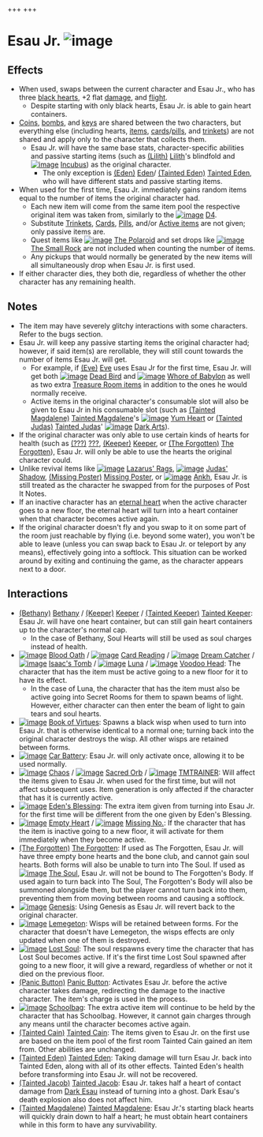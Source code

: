 +++
+++

 # Esau Jr. ![image](/image/Esau_Jr..png) 

Effects
---------


* When used, swaps between the current character and Esau Jr., who has three [black hearts](/wiki/Hearts "Hearts"), +2 flat [damage](/wiki/Damage "Damage"), and [flight](/wiki/Flight "Flight").
	+ Despite starting with only black hearts, Esau Jr. is able to gain heart containers.
* [Coins](/wiki/Coins "Coins"), [bombs](/wiki/Bombs "Bombs"), and [keys](/wiki/Keys "Keys") are shared between the two characters, but everything else (including hearts, [items](/wiki/Items "Items"), [cards](/wiki/Cards "Cards")/[pills](/wiki/Pills "Pills"), and [trinkets](/wiki/Trinkets "Trinkets")) are not shared and apply only to the character that collects them.
	+ Esau Jr. will have the same base stats, character-specific abilities and passive starting items (such as  [(Lilith)](/wiki/Lilith "Lilith") [Lilith](/wiki/Lilith "Lilith")'s blindfold and [![image](/image/Incubus.png)](/wiki/Incubus "Incubus") [Incubus](/wiki/Incubus "Incubus")) as the original character.
		- The only exception is  [(Eden)](/wiki/Eden "Eden") [Eden](/wiki/Eden "Eden")/ [(Tainted Eden)](/wiki/Tainted_Eden "Tainted Eden") [Tainted Eden](/wiki/Tainted_Eden "Tainted Eden"), who will have different stats and passive starting items.
* When used for the first time, Esau Jr. immediately gains random items equal to the number of items the original character had.
	+ Each new item will come from the same item pool the respective original item was taken from, similarly to the [![image](/image/D4.png)](/wiki/D4 "D4") [D4](/wiki/D4 "D4").
	+ Substitute [Trinkets](/wiki/Trinkets "Trinkets"), [Cards](/wiki/Cards "Cards"), [Pills](/wiki/Pills "Pills"), and/or [Active items](/wiki/Items "Items") are not given; only passive items are.
	+ Quest items like [![image](/image/The_Polaroid.png)](/wiki/The_Polaroid "The Polaroid") [The Polaroid](/wiki/The_Polaroid "The Polaroid") and set drops like [![image](/image/The_Small_Rock.png)](/wiki/The_Small_Rock "The Small Rock") [The Small Rock](/wiki/The_Small_Rock "The Small Rock") are not included when counting the number of items.
	+ Any pickups that would normally be generated by the new items will all simultaneously drop when Esau Jr. is first used.
* If either character dies, they both die, regardless of whether the other character has any remaining health.


Notes
-------


* The item may have severely glitchy interactions with some characters. Refer to the bugs section.
* Esau Jr. will keep any passive starting items the original character had; however, if said item(s) are rerollable, they will still count towards the number of items Esau Jr. will get.
	+ For example, if  [(Eve)](/wiki/Eve "Eve") [Eve](/wiki/Eve "Eve") uses Esau Jr for the first time, Esau Jr. will get both [![image](/image/Dead_Bird.png)](/wiki/Dead_Bird "Dead Bird") [Dead Bird](/wiki/Dead_Bird "Dead Bird") and [![image](/image/Whore_of_Babylon.png)](/wiki/Whore_of_Babylon "Whore of Babylon") [Whore of Babylon](/wiki/Whore_of_Babylon "Whore of Babylon") as well as two extra [Treasure Room items](/wiki/Treasure_Room_(Item_Pool) "Treasure Room (Item Pool)") in addition to the ones he would normally receive.
	+ Active items in the original character's consumable slot will also be given to Esau Jr in his consumable slot (such as  [(Tainted Magdalene)](/wiki/Tainted_Magdalene "Tainted Magdalene") [Tainted Magdalene](/wiki/Tainted_Magdalene "Tainted Magdalene")'s [![image](/image/Yum_Heart.png)](/wiki/Yum_Heart "Yum Heart") [Yum Heart](/wiki/Yum_Heart "Yum Heart") or  [(Tainted Judas)](/wiki/Tainted_Judas "Tainted Judas") [Tainted Judas](/wiki/Tainted_Judas "Tainted Judas")' [![image](/image/Dark_Arts.png)](/wiki/Dark_Arts "Dark Arts") [Dark Arts](/wiki/Dark_Arts "Dark Arts")).
* If the original character was only able to use certain kinds of hearts for health (such as  [(???)](/wiki/%3F%3F%3F_(Character) "???") [???](/wiki/%3F%3F%3F_(Character) "??? (Character)"),  [(Keeper)](/wiki/Keeper "Keeper") [Keeper](/wiki/Keeper "Keeper"), or  [(The Forgotten)](/wiki/The_Forgotten "The Forgotten") [The Forgotten](/wiki/The_Forgotten "The Forgotten")), Esau Jr. will only be able to use the hearts the original character could.
* Unlike revival items like [![image](/image/Lazarus%27_Rags.png)](/wiki/Lazarus%27_Rags "Lazarus' Rags") [Lazarus' Rags](/wiki/Lazarus%27_Rags "Lazarus' Rags"), [![image](/image/Judas%27_Shadow.png)](/wiki/Judas%27_Shadow "Judas' Shadow") [Judas' Shadow](/wiki/Judas%27_Shadow "Judas' Shadow"), [(Missing Poster)](/wiki/Missing_Poster "Missing Poster") [Missing Poster](/wiki/Missing_Poster "Missing Poster"), or [![image](/image/Ankh.png)](/wiki/Ankh "Ankh") [Ankh](/wiki/Ankh "Ankh"), Esau Jr. is still treated as the character he swapped from for the purposes of Post It Notes.
* If an inactive character has an [eternal heart](/wiki/Hearts "Hearts") when the active character goes to a new floor, the eternal heart will turn into a heart container when that character becomes active again.
* If the original character doesn't fly and you swap to it on some part of the room just reachable by flying (i.e. beyond some water), you won't be able to leave (unless you can swap back to Esau Jr. or teleport by any means), effectively going into a softlock. This situation can be worked around by exiting and continuing the game, as the character appears next to a door.


Interactions
--------------


* [(Bethany)](/wiki/Bethany "Bethany") [Bethany](/wiki/Bethany "Bethany") /  [(Keeper)](/wiki/Keeper "Keeper") [Keeper](/wiki/Keeper "Keeper") /  [(Tainted Keeper)](/wiki/Tainted_Keeper "Tainted Keeper") [Tainted Keeper](/wiki/Tainted_Keeper "Tainted Keeper"): Esau Jr. will have one heart container, but can still gain heart containers up to the character's normal cap.
	+ In the case of Bethany, Soul Hearts will still be used as soul charges instead of health.
* [![image](/image/Blood_Oath.png)](/wiki/Blood_Oath "Blood Oath") [Blood Oath](/wiki/Blood_Oath "Blood Oath") / [![image](/image/Card_Reading.png)](/wiki/Card_Reading "Card Reading") [Card Reading](/wiki/Card_Reading "Card Reading") / [![image](/image/Dream_Catcher.png)](/wiki/Dream_Catcher "Dream Catcher") [Dream Catcher](/wiki/Dream_Catcher "Dream Catcher") / [![image](/image/Isaac%27s_Tomb.png)](/wiki/Isaac%27s_Tomb "Isaac's Tomb") [Isaac's Tomb](/wiki/Isaac%27s_Tomb "Isaac's Tomb") / [![image](/image/Luna.png)](/wiki/Luna "Luna") [Luna](/wiki/Luna "Luna") / [![image](/image/Voodoo_Head.png)](/wiki/Voodoo_Head "Voodoo Head") [Voodoo Head](/wiki/Voodoo_Head "Voodoo Head"): The character that has the item must be active going to a new floor for it to have its effect.
	+ In the case of Luna, the character that has the item must also be active going into Secret Rooms for them to spawn beams of light. However, either character can then enter the beam of light to gain tears and soul hearts.
* [![image](/image/Book_of_Virtues.png)](/wiki/Book_of_Virtues "Book of Virtues") [Book of Virtues](/wiki/Book_of_Virtues "Book of Virtues"): Spawns a black wisp when used to turn into Esau Jr. that is otherwise identical to a normal one; turning back into the original character destroys the wisp. All other wisps are retained between forms.
* [![image](/image/Car_Battery.png)](/wiki/Car_Battery "Car Battery") [Car Battery](/wiki/Car_Battery "Car Battery"): Esau Jr. will only activate once, allowing it to be used normally.
* [![image](/image/Chaos.png)](/wiki/Chaos "Chaos") [Chaos](/wiki/Chaos "Chaos") / [![image](/image/Sacred_Orb.png)](/wiki/Sacred_Orb "Sacred Orb") [Sacred Orb](/wiki/Sacred_Orb "Sacred Orb") / [![image](/image/TMTRAINER.png)](/wiki/TMTRAINER "TMTRAINER") [TMTRAINER](/wiki/TMTRAINER "TMTRAINER"): Will affect the items given to Esau Jr. when used for the first time, but will not affect subsequent uses. Item generation is only affected if the character that has it is currently active.
* [![image](/image/Eden%27s_Blessing.png)](/wiki/Eden%27s_Blessing "Eden's Blessing") [Eden's Blessing](/wiki/Eden%27s_Blessing "Eden's Blessing"): The extra item given from turning into Esau Jr. for the first time will be different from the one given by Eden's Blessing.
* [![image](/image/Empty_Heart.png)](/wiki/Empty_Heart "Empty Heart") [Empty Heart](/wiki/Empty_Heart "Empty Heart") / [![image](/image/Missing_No..png)](/wiki/Missing_No. "Missing No.") [Missing No.](/wiki/Missing_No. "Missing No."): If the character that has the item is inactive going to a new floor, it will activate for them immediately when they become active.
* [(The Forgotten)](/wiki/The_Forgotten "The Forgotten") [The Forgotten](/wiki/The_Forgotten "The Forgotten"): If used as The Forgotten, Esau Jr. will have three empty bone hearts and the bone club, and cannot gain soul hearts. Both forms will also be unable to turn into The Soul. If used as  [![image](/image/The_Soul.png)](/wiki/The_Soul_(Character) "The Soul") [The Soul](/wiki/The_Soul_(Character) "The Soul (Character)"), Esau Jr. will not be bound to The Forgotten's Body. If used again to turn back into The Soul, The Forgotten's Body will also be summoned alongside them, but the player cannot turn back into them, preventing them from moving between rooms and causing a softlock.
* [![image](/image/Genesis.png)](/wiki/Genesis "Genesis") [Genesis](/wiki/Genesis "Genesis"): Using Genesis as Esau Jr. will revert back to the original character.
* [![image](/image/Lemegeton.png)](/wiki/Lemegeton "Lemegeton") [Lemegeton](/wiki/Lemegeton "Lemegeton"): Wisps will be retained between forms. For the character that doesn't have Lemegeton, the wisps effects are only updated when one of them is destroyed.
* [![image](/image/Lost_Soul.png)](/wiki/Lost_Soul "Lost Soul") [Lost Soul](/wiki/Lost_Soul "Lost Soul"): The soul respawns every time the character that has Lost Soul becomes active. If it's the first time Lost Soul spawned after going to a new floor, it will give a reward, regardless of whether or not it died on the previous floor.
* [(Panic Button)](/wiki/Panic_Button "Panic Button") [Panic Button](/wiki/Panic_Button "Panic Button"): Activates Esau Jr. before the active character takes damage, redirecting the damage to the inactive character. The item's charge is used in the process.
* [![image](/image/Schoolbag.png)](/wiki/Schoolbag "Schoolbag") [Schoolbag](/wiki/Schoolbag "Schoolbag"): The extra active item will continue to be held by the character that has Schoolbag. However, it cannot gain charges through any means until the character becomes active again.
* [(Tainted Cain)](/wiki/Tainted_Cain "Tainted Cain") [Tainted Cain](/wiki/Tainted_Cain "Tainted Cain"): The items given to Esau Jr. on the first use are based on the item pool of the first room Tainted Cain gained an item from. Other abilities are unchanged.
* [(Tainted Eden)](/wiki/Tainted_Eden "Tainted Eden") [Tainted Eden](/wiki/Tainted_Eden "Tainted Eden"): Taking damage will turn Esau Jr. back into Tainted Eden, along with all of its other effects. Tainted Eden's health before transforming into Esau Jr. will not be recovered.
* [(Tainted Jacob)](/wiki/Tainted_Jacob "Tainted Jacob") [Tainted Jacob](/wiki/Tainted_Jacob "Tainted Jacob"): Esau Jr. takes half a heart of contact damage from [Dark Esau](/wiki/Dark_Esau "Dark Esau") instead of turning into a ghost. Dark Esau's death explosion also does not affect him.
* [(Tainted Magdalene)](/wiki/Tainted_Magdalene "Tainted Magdalene") [Tainted Magdalene](/wiki/Tainted_Magdalene "Tainted Magdalene"): Esau Jr.'s starting black hearts will quickly drain down to half a heart; he must obtain heart containers while in this form to have any survivability.


